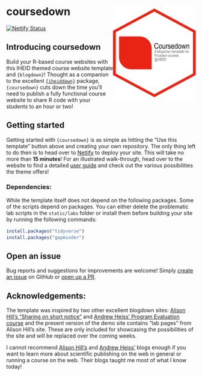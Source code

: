 
# coursedown <img src="content/home/coursedown.png" align="right" width="220"/>

<!-- badges: start -->

[![Netlify
Status](https://api.netlify.com/api/v1/badges/ad93845a-da16-4591-bbf4-f1e2a2ccc019/deploy-status)](https://app.netlify.com/sites/coursedown/deploys)
<!-- badges: end -->

## Introducing coursedown

Build your R-based course websites with this IHEID themed course website
template and `{blogdown}`! Thought as a companion to the excellent
[`{iheiddown}`](https://github.com/jhollway/iheiddown) package,
`{coursedown}` cuts down the time you’ll need to publish a fully
functional course website to share R code with your students to an hour
or two!

## Getting started

Getting started with `{coursedown}` is as simple as hitting the “Use
this template” button above and creating your own repository. The only
thing left to do then is to head over to
[Netlify](https://www.netlify.com/) to deploy your site. This will take
no more than **15 minutes**! For an illustrated walk-through, head over
to the website to find a detailed [user
guide](https://coursedown.netlify.app/courses/userguide/) and check out
the various possibilities the theme offers!

### Dependencies:

While the template itself does not depend on the following packages.
Some of the scripts depend on packages. You can either delete the
problematic lab scripts in the `static/labs` folder or install them
before building your site by running the following commands:

``` r
install.packages("tidyverse")
install.packages("gapminder")
```

## Open an issue

Bug reports and suggestions for improvements are welcome! Simply [create
an issue](https://github.com/BBieri/coursedown/issues) on GitHub or
[open up a PR](https://github.com/BBieri/coursedown/compare).

## Acknowledgements:

The template was inspired by two other excellent blogdown sites: [Alison
Hill’s “Sharing on short
notice”](https://rstudio-education.github.io/sharing-short-notice/#1)
and [Andrew Heiss’ Program Evaluation
course](https://evalsp21.classes.andrewheiss.com/) and the present
version of the demo site contains “lab pages” from Alison Hill’s site.
These are only included for showcasing the possibilities of the site and
will be replaced over the coming weeks.

I cannot recommend [Alison Hill’s](https://www.apreshill.com/) and
[Andrew Heiss’](https://www.andrewheiss.com/) blogs enough if you want
to learn more about scientific publishing on the web in general or
running a course on the web. Their blogs taught me most of what I know
today!
